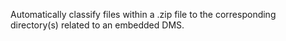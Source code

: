 Automatically classify files within a .zip file to the corresponding
directory(s) related to an embedded DMS.
